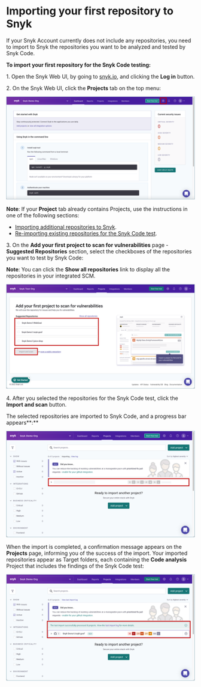 # Importing your first repository to Snyk

If your Snyk Account currently does not include any repositories, you need to import to Snyk the repositories you want to be analyzed and tested by Snyk Code.

**To import your first repository for the Snyk Code testing:**

1\. Open the Snyk Web UI, by going to [snyk.io](http://snyk.io), and clicking the **Log in** button.

2\. On the Snyk Web UI, click the **Projects** tab on the top menu:

![](<../../../../../.gitbook/assets/Snyk Code - Org Settings button (1).png>)

**Note**: If your **Project** tab already contains Projects, use the instructions in one of the following sections:

* [Importing additional repositories to Snyk](importing-additional-repositories-to-snyk.md).
* [Re-importing existing repositories for the Snyk Code test](re-importing-existing-repositories-for-the-snyk-code-test.md).

3\. On the **Add your first project to scan for vulnerabilities** page - **Suggested Repositories** section, select the checkboxes of the repositories you want to test by Snyk Code:

**Note**: You can click the **Show all repositories** link to display all the repositories in your integrated SCM.

![](<../../../../../.gitbook/assets/Snyk Code - Add first project dialog box - 2.png>)

4\. After you selected the repositories for the Snyk Code test, click the **Import and scan** button.

The selected repositories are imported to Snyk Code, and a progress bar appears\*\*:\*\*

![](<../../../../../.gitbook/assets/Snyk Code - Import - In Progress (1) (1) (1) (1) (1).png>)

When the import is completed, a confirmation message appears on the **Projects** page, informing you of the success of the import. Your imported repositories appear as Target folders, each containing the **Code analysis** Project that includes the findings of the Snyk Code test:

![](<../../../../../.gitbook/assets/Snyk Code - Import - Complete (1) (1) (1) (1).png>)
